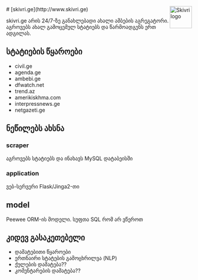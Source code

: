 <a href="http://skivri.ge/">
    <img src="https://github.com/TornikeNatsvlishvili/skivri.ge/raw/master/frontend/app/static/img/favicon-96x96.png" alt="Skivri logo" title="Skivri" align="right" height="60" />
</a>
# [skivri.ge](http://www.skivri.ge)

skivri.ge არის 24/7-ზე განახლებადი ახალი ამბების აგრეგატორი. აგროვებს ახალ გამოცემულ სტატიებს და წარმოადგენს ერთ ადგილას.

## სტატიების წყაროები

* civil.ge
* agenda.ge
* ambebi.ge
* dfwatch.net
* trend.az
* amerikiskhma.com
* interpressnews.ge
* netgazeti.ge

## ნეწილებს ახსნა
### scraper
აგროვებს სტატიებს და ინახავს MySQL დატაბეისში
### application
ვებ-სერვერი Flask/Jinga2-თი
## model
Peewee ORM-ის მოდელი. სუფთა SQL რომ არ ვწეროთ

## კიდევ გასაკეთებელი
* დამატებითი წყაროები
* ერთნაირი სტატების გამოცხრილვა (NLP)
* ქულების დამატება??
* კომენტარების დამატება??
